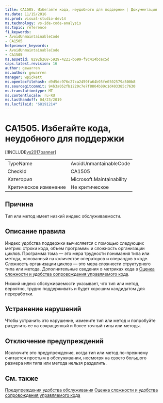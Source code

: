```yaml
---
title: CA1505. Избегайте кода, неудобного для поддержки | Документация Майкрософт
ms.date: 11/15/2016
ms.prod: visual-studio-dev14
ms.technology: vs-ide-code-analysis
ms.topic: reference
f1_keywords:
- AvoidUnmaintainableCode
- CA1505
helpviewer_keywords:
- AvoidUnmaintainableCode
- CA1505
ms.assetid: 8292b268-5929-4221-b699-f9c414bcec5d
caps.latest.revision: 16
author: gewarren
ms.author: gewarren
manager: wpickett
ms.openlocfilehash: d9d5dc976c27ca2459fa64b95fe0502579a500b8
ms.sourcegitcommit: 94b3a052fb1229c7e7f8804b09c1d403385c7630
ms.translationtype: MT
ms.contentlocale: ru-RU
ms.lasthandoff: 04/23/2019
ms.locfileid: "68191214"
---
```

# <a name="ca1505-avoid-unmaintainable-code"></a>CA1505. Избегайте кода, неудобного для поддержки
[!INCLUDE[vs2017banner](../includes/vs2017banner.md)]

|||
|-|-|
|TypeName|AvoidUnmantainableCode|
|CheckId|CA1505|
|Категория|Microsoft.Maintainability|
|Критическое изменение|Не критическое|

## <a name="cause"></a>Причина
 Тип или метод имеет низкий индекс обслуживаемости.

## <a name="rule-description"></a>Описание правила
 Индекс удобства поддержки вычисляется с помощью следующих метрик: строки кода, объем программы и сложность организации циклов. Программа тома — это мера трудности понимания типа или метода, основанный на количестве операторов и операндов в коде. Сложность организации циклов — это мера сложности структурного типа или метода. Дополнительные сведения о метриках кода в [Оценка сложности и удобства сопровождения управляемого кода](../code-quality/measuring-complexity-and-maintainability-of-managed-code.md).

 Низкий индекс обслуживаемости указывает, что тип или метод, вероятно, трудно поддерживать и будет хорошим кандидатом для переработки.

## <a name="how-to-fix-violations"></a>Устранение нарушений
 Чтобы устранить это нарушение, измените тип или метод и попробуйте разделить ее на сокращенный и более точный типы или методы.

## <a name="when-to-suppress-warnings"></a>Отключение предупреждений
 Исключите это предупреждение, когда тип или метод по-прежнему считается простым в обслуживании, несмотря на своего большого размера или типа или метода нельзя разделить.

## <a name="see-also"></a>См. также
 [Предупреждения удобства обслуживания](../code-quality/maintainability-warnings.md) [Оценка сложности и удобства сопровождения управляемого кода](../code-quality/measuring-complexity-and-maintainability-of-managed-code.md)
